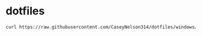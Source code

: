 # dotfiles

```sh
curl https://raw.githubusercontent.com/CaseyNelson314/dotfiles/windows/install.sh | sh
```
